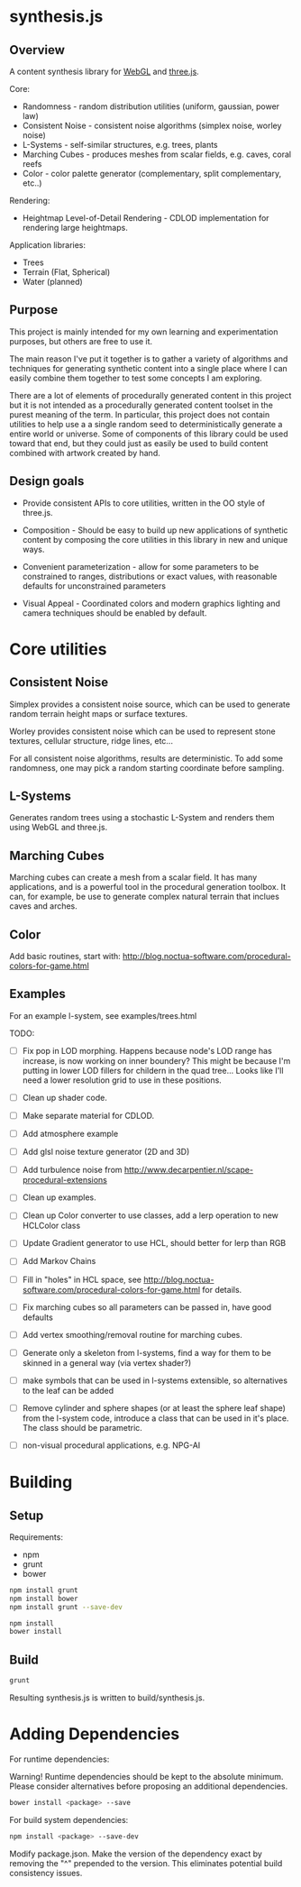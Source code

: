 synthesis.js
=============

Overview
--------

A content synthesis library for [WebGL](http://en.wikipedia.org/wiki/WebGL)
and [three.js](http://threejs.org/).

Core:

* Randomness - random distribution utilities (uniform, gaussian, power law)
* Consistent Noise - consistent noise algorithms (simplex noise, worley noise)
* L-Systems - self-similar structures, e.g. trees, plants
* Marching Cubes - produces meshes from scalar fields, e.g. caves, coral reefs
* Color - color palette generator (complementary, split complementary, etc..)

Rendering:

* Heightmap Level-of-Detail Rendering - CDLOD implementation for rendering large heightmaps.

Application libraries:

* Trees
* Terrain (Flat, Spherical)
* Water (planned)

Purpose
-------

This project is mainly intended for my own learning and experimentation purposes,  but others are
free to use it.

The main reason I've put it together is to gather a variety of algorithms and techniques
for generating synthetic content into a single place where I can easily combine them together
to test some concepts I am exploring.

There are a lot of elements of procedurally generated content in this project but it is not intended
as a procedurally generated content toolset in the purest meaning of the term.  In particular,  this
project does not contain utilities to help use a a single random seed to deterministically generate a entire world or
universe.  Some of components of this library could be used toward that end,  but they could just as
easily be used to build content combined with artwork created by hand.

Design goals
------------

* Provide consistent APIs to core utilities, written in the OO style of three.js.

* Composition - Should be easy to build up new applications of synthetic content
  by composing the core utilities in this library in new and unique ways.

* Convenient parameterization - allow for some parameters to be constrained to ranges, distributions
  or exact values, with reasonable defaults for unconstrained parameters

* Visual Appeal - Coordinated colors and modern graphics lighting and camera techniques should
  be enabled by default.


Core utilities
==============

Consistent Noise
----------------

Simplex provides a consistent noise source, which can be used to generate random terrain height maps
or surface textures.

Worley provides consistent noise which can be used to represent stone textures, cellular structure,
ridge lines, etc...

For all consistent noise algorithms, results are deterministic.  To add some randomness, one may pick a
random starting coordinate before sampling.

L-Systems
--------

Generates random trees using a stochastic L-System and renders them using
WebGL and three.js.

Marching Cubes
--------------

Marching cubes can create a mesh from a scalar field.   It has many applications,
and is a powerful tool in the procedural generation toolbox.  It can, for example,
be use to generate complex natural terrain that inclues caves and arches.

Color
-----

Add basic routines, start with: http://blog.noctua-software.com/procedural-colors-for-game.html

Examples
--------

For an example l-system, see examples/trees.html


TODO:

* [ ] Fix pop in LOD morphing.   Happens because node's LOD range has increase, is now working on inner boundery?   This might be because I'm putting in lower LOD fillers for childern in the quad tree...  Looks
like I'll need a lower resolution grid to use in these positions.

* [ ] Clean up shader code.
* [ ] Make separate material for CDLOD.
* [ ] Add atmosphere example
* [ ] Add glsl noise texture generator (2D and 3D)
* [ ] Add turbulence noise from http://www.decarpentier.nl/scape-procedural-extensions

* [ ] Clean up examples.

* [ ] Clean up Color converter to use classes, add a lerp operation to new HCLColor class
* [ ] Update Gradient generator to use HCL, should better for lerp than RGB
* [ ] Add Markov Chains
* [ ] Fill in "holes" in HCL space, see http://blog.noctua-software.com/procedural-colors-for-game.html for details.

* [ ] Fix marching cubes so all parameters can be passed in, have good defaults
* [ ] Add vertex smoothing/removal routine for marching cubes.
* [ ] Generate only a skeleton from l-systems, find a way for them to be skinned in a general way (via vertex shader?)
* [ ] make symbols that can be used in l-systems extensible, so alternatives to the leaf can be added
* [ ] Remove cylinder and sphere shapes (or at least the sphere leaf shape)
      from the l-system code,  introduce a class that can be used in it's place.
      The class should be parametric.
* [ ] non-visual procedural applications, e.g. NPG-AI

Building
========

Setup
-----

Requirements:

* npm
* grunt
* bower

```sh
npm install grunt
npm install bower
npm install grunt --save-dev
```

```sh
npm install
bower install
```

Build
-----

```sh
grunt
```

Resulting synthesis.js is written to build/synthesis.js.

Adding Dependencies
===================

For runtime dependencies:

Warning!  Runtime dependencies should be kept to the absolute minimum.  Please
consider alternatives before proposing an additional dependencies.

```sh
bower install <package> --save
```

For build system dependencies:
```sh
npm install <package> --save-dev
```

Modify package.json.  Make the version of the dependency exact by removing the
"^" prepended to the version.  This eliminates potential build consistency
issues.
